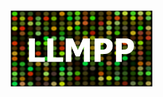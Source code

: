 <img src="https://github.com/morinlab/LLMPP/raw/main/resources/LLMPPlogo.png" width=45% height=45%>
